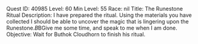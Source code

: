 Quest ID: 40985
Level: 60
Min Level: 55
Race: nil
Title: The Runestone Ritual
Description: I have prepared the ritual. Using the materials you have collected I should be able to uncover the magic that is lingering upon the Runestone.$B$BGive me some time, and speak to me when I am done.
Objective: Wait for Buthok Cloudhorn to finish his ritual.
